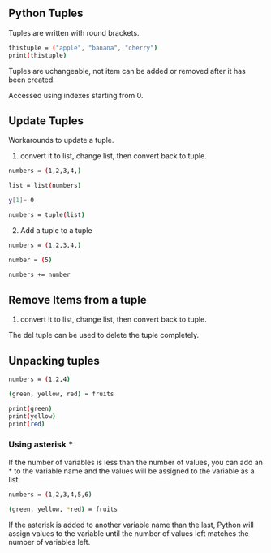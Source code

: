 ## Python Tuples
Tuples are written with round brackets.

```bash
thistuple = ("apple", "banana", "cherry")
print(thistuple)
```
Tuples are uchangeable, not item can be added or removed after it has been created.

Accessed using indexes starting from 0.

## Update Tuples
Workarounds to update a tuple.

1. convert it to list, change list, then convert back to tuple.

```bash
numbers = (1,2,3,4,)

list = list(numbers)

y[1]= 0

numbers = tuple(list)
```


2. Add a tuple to a tuple
```bash
numbers = (1,2,3,4,)

number = (5)

numbers += number
```

## Remove Items from a tuple
1. convert it to list, change list, then convert back to tuple.

The del tuple can be used to delete the tuple completely.

## Unpacking tuples

```bash
numbers = (1,2,4)

(green, yellow, red) = fruits

print(green)
print(yellow)
print(red)
```
### Using asterisk *
If the number of variables is less than the number of values, you can add an * to the variable name and the values will be assigned to the variable as a list:

```bash
numbers = (1,2,3,4,5,6)

(green, yellow, *red) = fruits

```

If the asterisk is added to another variable name than the last, Python will assign values to the variable until the number of values left matches the number of variables left.

